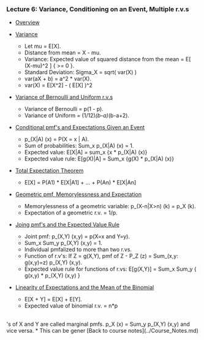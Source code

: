### Lecture 6: Variance, Conditioning on an Event, Multiple r.v.s

* [Overview](https://www.youtube.com/watch?v=PmntI1GRh9c)

* [Variance](https://www.youtube.com/watch?v=8xcj1ejMbGA)
  * Let mu = E[X].
  * Distance from mean = X - mu.
  * Variance: Expected value of squared distance from the mean = E[ (X-mu)^2 ] { >= 0 }.
  * Standard Deviation: Sigma_X = sqrt( var(X) )
  * var(aX + b) = a^2 * var(X).
  * var(X) = E[X^2] - ( E[X] )^2

* [Variance of Bernoulli and Uniform r.v.s](https://www.youtube.com/watch?v=a9jx_-NWkl0)
  * Variance of Bernoulli = p(1 - p).
  * Variance of Uniform = (1/12)*(b-a)*(b-a+2).

* [Conditional pmf's and Expectations Given an Event](https://www.youtube.com/watch?v=xB-G8zmwghA)
  * p_(X|A) (x) = P(X = x | A).
  * Sum of probabilities: Sum_x p_(X|A) (x) = 1.
  * Expected value: E[X|A] = sum_x {x * p_(X|A) (x)}
  * Expected value rule: E[g(X)|A] = Sum_x {g(X) * p_(X|A) (x)}

* [Total Expectation Theorem](https://www.youtube.com/watch?v=AcujBxMJhO4)
  * E[X] = P(A1) * E[X|A1] + ... + P(An) * E[X|An]

* [Geometric pmf, Memorylessness and Expectation](https://www.youtube.com/watch?v=yn6yjk_sI_g)
  * Memorylessness of a geometric variable: p_(X-n|X>n) (k) = p_X (k).
  * Expectation of a geometric r.v. = 1/p.

* [Joing pmf's and the Expected Value Rule](https://www.youtube.com/watch?v=fyno3uRscVA)
  * Joint pmf: p_(X,Y) (x,y) = p(X=x and Y=y).
  * Sum_x Sum_y p_(X,Y) (x,y) = 1.
  * Individual pmfalized to more than two r.vs.
  * Function of r.v's: If Z = g(X,Y), pmf of Z - P_Z (z) = Sum_(x,y: g(x,y)=z) p_(X,Y) (x,y).
  * Expected value rule for functions of r.vs: E[g(X,Y)] = Sum_x Sum_y { g(x,y) * p_(X,Y) (x,y) }

* [Linearity of Expectations and the Mean of the Binomial](https://www.youtube.com/watch?v=uoUdgF4l3zM)
  * E[X + Y] = E[X] + E[Y].
  * Expected value of binomial r.v. = n*p

<br>
's of X and Y are called marginal pmfs. p_X (x) = Sum_y p_(X,Y) (x,y) and vice versa.
  * This can be gener
[Back to course notes](../Course_Notes.md)
